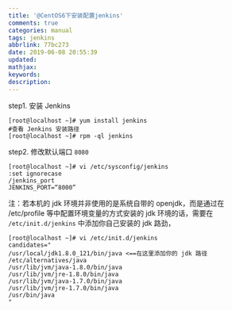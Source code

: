 ```yaml
---
title: '@CentOS6下安装配置jenkins'
comments: true
categories: manual
tags: jenkins
abbrlink: 77bc273
date: 2019-06-08 20:55:39
updated:
mathjax:
keywords:
description:
---
```


<!--more-->

step1. 安装 Jenkins
```shell
[root@localhost ~]# yum install jenkins
#查看 Jenkins 安装路径
[root@localhost ~]# rpm -ql jenkins
```

step2. 修改默认端口 `8080`
```vim
[root@localhost ~]# vi /etc/sysconfig/jenkins
:set ignorecase
/jenkins_port
JENKINS_PORT=“8000”
```

注：若本机的 jdk 环境并非使用的是系统自带的 openjdk，而是通过在 /etc/profile 等中配置环境变量的方式安装的 jdk 环境的话，需要在 `/etc/init.d/jenkins` 中添加你自己安装的 jdk 路劲，
```vim
[root@localhost ~]# vi /etc/init.d/jenkins
candidates="
/usr/local/jdk1.8.0_121/bin/java <==在这里添加你的 jdk 路径
/etc/alternatives/java
/usr/lib/jvm/java-1.8.0/bin/java
/usr/lib/jvm/jre-1.8.0/bin/java
/usr/lib/jvm/java-1.7.0/bin/java
/usr/lib/jvm/jre-1.7.0/bin/java
/usr/bin/java
"
```
